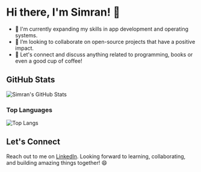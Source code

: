 # Hi there, I'm Simran! 👋

- 🌱 I'm currently expanding my skills in app development and operating systems. 
- 👯 I’m looking to collaborate on open-source projects that have a positive impact.
- 💬 Let's connect and discuss anything related to programming, books or even a good cup of coffee!

## GitHub Stats

![Simran's GitHub Stats](https://github-readme-stats.vercel.app/api?username=Simran2404&show_icons=true&count_private=true&theme=radical)

### Top Languages
 ![Top Langs](https://github-readme-stats.vercel.app/api/top-langs/?username=kritika-pattalam&layout=compact)

## Let's Connect

Reach out to me on [LinkedIn](https://www.linkedin.com/in/simran-98b4561a8/).
Looking forward to learning, collaborating, and building amazing things together! 😄


